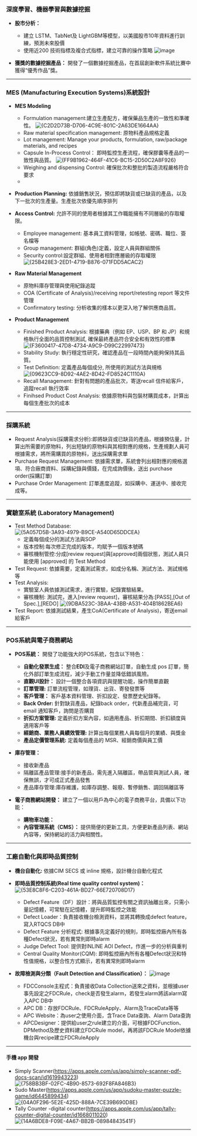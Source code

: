 ### **深度學習、機器學習與數據挖掘**

- **股市分析：**
  - 建立 LSTM、TabNet及 LightGBM等模型，以美國股市10年資料進行訓練，預測未來股價
  - 使用近200 技術指標及複合式指標，建立可靠的操作策略
  ![image](https://github.com/user-attachments/assets/931e9268-00a6-408f-b818-981cd65557d8)

- **獲獎的數據挖掘產品：** 開發了一個數據挖掘產品，在首屆創新軟件系統比賽中獲得“優秀作品”獎。

---

### **MES (Manufacturing Execution Systems)系統設計**
- **MES Modeling**
  - Formulation management:建立生產配方，確保藥品生產的一致性和準確性。
![{C2D2D73B-D706-4C9E-801C-2A63DE1664AA}](https://github.com/user-attachments/assets/bdde880f-0502-4a96-9cd7-4adb6b8532cb)
  - Raw material specification management: 原物料產品規格定義
  - Lot management: Manage your products, formulation, raw/package materials, and recipes
  - Capsule In-Process Control： 即時監控生產流程，確保膠囊等產品的一致性與品質。
![{FF9B1962-464F-41C6-BC15-2D50C2A8F926}](https://github.com/user-attachments/assets/fe8a06d5-ea37-426a-a252-a191680be2fe)
  - Weighing and dispensing Control: 確保批次和整批的製造流程嚴格符合要求
  - 
  
- **Production Planning:** 依據銷售狀況，預估即將缺貨或已缺貨的產品，以及下一批次的生產量。生產批次依優先順序排列
- **Access Control:** 允許不同的使用者根據其工作職能擁有不同層級的存取權限。
  - Employee management: 基本員工資料管理，如帳號、密碼、職位、簽名檔等
  - Group management: 群組(角色)定義，設定人員與群組關係
  - Security control:設定群組、使用者相對應層級的存取權限
  ![{25B428E3-2ED1-4719-B876-071FDD5ACAC2}](https://github.com/user-attachments/assets/c872e467-c669-44c1-84b2-03c20faedf5e)

- **Raw Material Management**
  - 原物料庫存管理與使用紀錄追蹤
  - COA (Certificate of Analysis)/receiving report/retesting report 等文件管理
  - Confirmatory testing: 分析收集的樣本以更深入地了解供應商品質。

- **Product Management**
  - Finished Product Analysis: 根據藥典（例如 EP、USP、BP 和 JP）和規格執行全面的品質控制測試, 確保最終產品符合安全和有效性的標準
  ![{F3600417-47D8-4734-A9C9-D99C22997473}](https://github.com/user-attachments/assets/614f33e4-2a29-432d-84cc-433aea3539a1)
  - Stability Study: 執行穩定性研究，確認產品在一段時間內能夠保持其品質。
  - Test Definition: 定義產品每個成分, 所使用的測試方法與規格
  ![{09623CC9-8D92-4AE2-8D42-FD8524C1110A}](https://github.com/user-attachments/assets/b550bc69-462e-403e-ab74-a101fcbc90ae)
  - Recall Management: 針對有問題的產品批次，寄送recall 信件給客戶，追蹤recall 執行效率
  - Finihsed Product Cost Analysis: 依據原物料與包裝材購買成本，計算出每個生產批次的成本
---
### **採購系統**
  - Request Analysis(採購需求分析):即將缺貨或已缺貨的產品，根據預估量，計算出所需要的原物料，列出短缺的原物料與其相對應的規格，生產規劃人員可根據需求，將所需購買的原物料，送出採購需求單
  - Purchase Request Management: 依據需求單，系統會列出相對應的規格選項、符合廠商資料、採購紀錄與價錢，在完成詢價後，送出 purchase order(採購訂單)
  - Purchase Order Management: 訂單進度追蹤，如採購中、運送中、接收完成等。

---
### **實驗室系統 (Laboratory Management)**
  - Test Method Database:
  ![{5A057D5B-3A93-4979-B9CE-A540D65DDCEA}](https://github.com/user-attachments/assets/dc2226fa-e387-4dda-8422-8391424fe7e0)
    - 定義每個成分的測試方法與SOP
    - 版本控制:每次修正完成的版本，均賦予一個版本號碼
    - 審核機制管控:分成[review request]與[approved]兩個狀態，測試人員只能使用 [approved] 的 Test Method
  - Test Request: 依據需要，定義測試需求，如成分名稱、測試方法、測試規格等
  - Test Analysis:
    - 實驗室人員依據測試需求，進行實驗，紀錄實驗結果。
    - 審核機制: 測試完，進入[review request]，審核結果分為:[PASS],[Out of Spec.],[REDO]
    ![{9DBA523C-3BAA-43BB-A531-404B1862BEA6}](https://github.com/user-attachments/assets/6be9340e-d2ce-4f4f-a0e6-baf1d7860998)
  - Test Report: 依據測試結果，產生CoA(Certificate of Analysis)，寄送email給客戶

---
### **POS系統與電子商務網站**

- **POS系統：** 開發了功能強大的POS系統，包含以下特色：
  - **自動化發票生成：** 整合**EDI**及電子商務網站訂單，自動生成 pos 訂單，簡化外部訂單生成流程，減少手動工作量並降低錯誤風險。
  - **直觀UI設計：** 設計一個整合各項資訊與提醒功能，操作簡單直觀
  - **訂單管理:** 訂單流程管理，如理貨、出貨、寄發發票等
  - **客戶管理：** 客戶基本資料管理、折扣設定、發票歷史紀錄等。
  - **Back Order:** 針對缺貨產品，紀錄back order，代新產品補完貨，可email 通知客戶，詢問是否購買
  - **折扣方案管理:** 定義折扣方案內容，如適用產品、折扣期間、折扣額度與適用客戶等
  - **經銷商、業務人員績效管理:** 計算出每個業務人員每個月的業績、與獎金
  - **產品定價管理系統:** 定義每個產品的 MSR、經銷商價與員工價
- **庫存管理：**
  - 接收新產品
  - 隔離區產品管理:接手的新產品，需先進入隔離區，帶品管與測試人員，確保無誤，才可成正式產品發售
  - 產品庫存管理:庫存維護，如庫存調整、報廢、暫停銷售、調回隔離區等

- **電子商務網站開發：** 建立了一個以用戶為中心的電子商務平台，具備以下功能：
  - **購物車功能：**
  - **內容管理系統（CMS）：** 提供簡便的更新工具，方便更新產品列表、網站內容等，保持網站的活力與相關性。
    
---
### **工廠自動化與即時品質控制**
- **機台自動化:** 依據CIM SECS 或 inline 規格，設計機台自動化程式
- **即時品質控制系統(Real time quality control system)：**  
  ![{53E8C8F6-C203-461A-BD27-66E720708D17}](https://github.com/user-attachments/assets/3e4ab463-3799-482c-99b6-a43b9ce89a37)
  - Defect Feature（DF）設計：將與品質監控有關之資訊抽離出來，只需小量記憶體，可常駐在記憶體，提升即時監控之效能
  - Defect Loader：負責接收機台檢測資料，並將其轉換成defect feature，寫入RTQCS DB中
  - Defect Feature 分析程式: 根據事先定義好的規則，即時監控廠內所有各種Defect狀況，若有異常則即時alarm
  - Judge Defect Tool: 提供對INLINE AOI Defect，作進一步的分析與重判
  - Central Quality Monitor(CQM): 即時監控廠內所有各種Defect狀況和特性值規格，以整合性方式顯示，若有異常則即時alarm

- **故障檢測與分類（Fault Detection and Classification）：**
  ![image](https://github.com/user-attachments/assets/ca72018c-be49-4e4a-a5f0-953bc220b26f)
  - FDCConsole主程式：負責接收Data Collection送來之資料，並根據user事先設定之FDCRule，check是否發生alarm，若發生alarm將該alarm寫入APC DB中
  -	APC DB：存放FDCRule、FDCRuleApply、Alarm及TraceData等等
  -	APC Website：為user之使用介面，含Trace Data查詢、Alarm Data查詢
  - APCDesigner：提供給user之rule建立的介面，可根據FDCFunction、DPMethod及歷史資料建立FDCRule model，再將該FDCRule Model依據機台與recipe建立FDCRuleApply
---
#### **手機 app 開發**
- Simply Scanner(https://apps.apple.com/us/app/simply-scanner-pdf-docs-scan/id1619943223)
![{758BB3BF-02FC-4B90-8573-692F8FA846B3}](https://github.com/user-attachments/assets/3e5b6805-f984-427d-a6be-d2ac163b6b74)
- Sudo Master(https://apps.apple.com/us/app/sudoku-master-puzzle-game/id6445899434)
![{04A0F296-5E2E-425D-888A-7CE39B690D8E}](https://github.com/user-attachments/assets/9a1cb47f-3fce-417f-9401-5cf1b7ae9b15)
- Tally Counter -digital counter(https://apps.apple.com/us/app/tally-counter-digital-counter/id1668011020)
![{14A6BDE8-F09E-4A67-BB2B-08984843541F}](https://github.com/user-attachments/assets/965f0e86-1364-4597-b75d-a4b325cb5a32)

---
